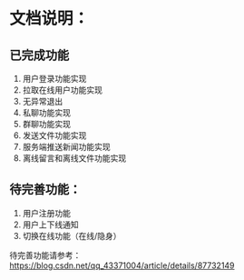 # 文档说明：
## 已完成功能
1. 用户登录功能实现
2. 拉取在线用户功能实现
3. 无异常退出
4. 私聊功能实现
5. 群聊功能实现
6. 发送文件功能实现
7. 服务端推送新闻功能实现
8. 离线留言和离线文件功能实现

## 待完善功能：
1. 用户注册功能
2. 用户上下线通知
3. 切换在线功能（在线/隐身）

待完善功能请参考：
https://blog.csdn.net/qq_43371004/article/details/87732149
